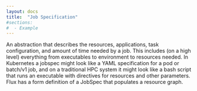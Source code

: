 ```yaml
---
layout: docs
title:  "Job Specification"
#sections:
#  - Example
---
```


An abstraction that describes the resources, applications, task configuration, and amount of time needed by a job. This includes (on a high level) everything from executables to environment to resources needed. In Kubernetes a jobspec might look like a YAML specification for a pod or batch/v1 job, and on a traditional HPC system it might look like a bash script that runs an executable with directives for resources and other parameters. Flux has a form definition of a JobSpec that populates a resource graph.


